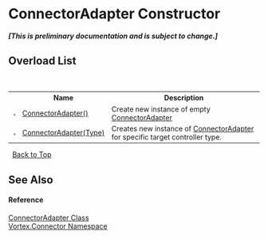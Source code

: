# ConnectorAdapter Constructor 
 _**\[This is preliminary documentation and is subject to change.\]**_


## Overload List
&nbsp;<table><tr><th></th><th>Name</th><th>Description</th></tr><tr><td>![Public method](media/pubmethod.gif "Public method")</td><td><a href="M_Vortex_Connector_ConnectorAdapter__ctor.md">ConnectorAdapter()</a></td><td>
Create new instance of empty <a href="T_Vortex_Connector_ConnectorAdapter.md">ConnectorAdapter</a></td></tr><tr><td>![Public method](media/pubmethod.gif "Public method")</td><td><a href="M_Vortex_Connector_ConnectorAdapter__ctor_1.md">ConnectorAdapter(Type)</a></td><td>
Creates new instance of <a href="T_Vortex_Connector_ConnectorAdapter.md">ConnectorAdapter</a> for specific target controller type.</td></tr></table>&nbsp;
<a href="#connectoradapter-constructor">Back to Top</a>

## See Also


#### Reference
<a href="T_Vortex_Connector_ConnectorAdapter.md">ConnectorAdapter Class</a><br /><a href="N_Vortex_Connector.md">Vortex.Connector Namespace</a><br />